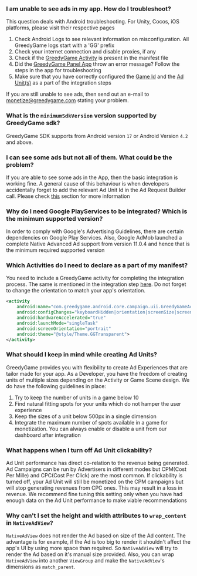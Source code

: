 ### **I am unable to see ads in my app. How do I troubleshoot?**
This question deals with Android troubleshooting. For Unity, Cocos, iOS platforms, please visit their respective pages

1. Check Android Logs to see relevant information on misconfiguration. All GreedyGame logs start with a 'GG' prefix
2. Check your internet connection and disable proxies, if any  
3. Check if the <a target="_blank" rel="noopener noreferrer" href="/android/#update-your-androidmanifestxml">GreedyGame Activity</a> is present in the manifest file  
4. Did the <a target="_blank" rel="noopener noreferrer" href="https://play.google.com/store/apps/details?id=com.greedygame.androididfinder">GreedyGame Panel App</a> throw an error message? Follow the steps in the app for troubleshooting
5. Make sure that you have correctly configured the <a target="_blank" rel="noopener noreferrer" href="/android/#creating-app-id">Game Id</a> and the <a target="_blank" rel="noopener noreferrer" href="/android/#creating-ad-units">Ad Unit(s)</a> as a part of the integration steps

If you are still unable to see ads, then send out an e-mail to <a href="mailto:monetize@greedygame.com" target="_blank">monetize@greedygame.com</a> stating your problem.

### **What is the** `minimumSdkVersion` **version supported by GreedyGame sdk?**
GreedyGame SDK supports from Android version `17` or Android Version `4.2` and above.

### **I can see some ads but not all of them. What could be the problem?**
If you are able to see some ads in the App, then the basic integration is working fine. A general cause of this behaviour is when developers accidentally forget to add the relevant Ad Unit Id in the Ad Request Builder call. Please check <a target="_blank" rel="noopener noreferrer" href="/android-advanced/#initializing-greedygameads">this</a> section for more information

### **Why do I need Google PlayServices to be integrated? Which is the minimum supported version?**
In order to comply with Google's Advertising Guidelines, there are certain dependencies on Google Play Services. Also, Google AdMob launched a complete Native Advanced Ad support from version 11.0.4 and hence that is the minimum required supported version

### **Which Activities do I need to declare as a part of my manifest?**
You need to include a GreedyGame activity for completing the integration process. The same is mentioned in the integration step <a target="_blank" rel="noopener noreferrer" href="/android/#update-your-androidmanifestxml">here</a>. Do not forget to change the orientation to match your app's orientation. 
```xml hl_lines="6"
<activity
    android:name="com.greedygame.android.core.campaign.uii.GreedyGameActivity"
    android:configChanges="keyboardHidden|orientation|screenSize|screenLayout|layoutDirection"
    android:hardwareAccelerated="true"
    android:launchMode="singleTask"
    android:screenOrientation="portrait"
    android:theme="@style/Theme.GGTransparent">
</activity>
```

### **What should I keep in mind while creating Ad Units?**
GreedyGame provides you with flexibility to create Ad Experiences that are tailor made for your app. As a Developer, you have the freedom of creating units of multiple sizes depending on the Activity or Game Scene design. We do have the following guidelines in place:  

1. Try to keep the number of units in a game below 10  
2. Find natural fitting spots for your units which do not hamper the user experience  
3. Keep the sizes of a unit below 500px in a single dimension  
4. Integrate the maximum number of spots available in a game for monetization. You can always enable or disable a unit from our dashboard after integration  

### **What happens when I turn off Ad Unit clickability?**
Ad Unit performance has direct co-relation to the revenue being generated. Ad Campaigns can be run by Advertisers in different modes but CPM(Cost Per Mille) and CPC(Cost Per Click) are the most common. If clickability is turned off, your Ad Unit will still be monetized on the CPM campaigns but will stop generating revenues from CPC ones. This may result in a loss in revenue. We recommend fine tuning this setting only when you have had enough data on the Ad Unit performance to make viable recommendations


### **Why can't I set the height and width attributes to** `wrap_content` **in** `NativeAdView`?
`NativeAdView` does not render the Ad based on size of the Ad content. The advantage is for example, if the Ad is too big to render it shouldn't affect the app's UI by using more space than required. So `NativeAdView` will try to render the Ad based on it's manual size provided. Also, you can wrap `NativeAdView` into another `ViewGroup` and make the `NativeAdView`'s dimensions as `match_parent`.
